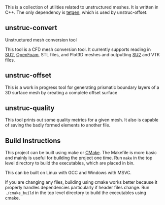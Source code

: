 This is a collection of utilities related to unstructured meshes. It is written in C++. The only dependency is [tetgen](http://wias-berlin.de/software/tetgen/), which is used by unstruc-offset.

## unstruc-convert

Unstructured mesh conversion tool

This tool is a CFD mesh conversion tool. It currently supports reading in [SU2](https://github.com/su2code/SU2), [OpenFoam](http://www.openfoam.com), STL files, and Plot3D meshes and outputting [SU2](https://github.com/su2code/SU2) and VTK files.

## unstruc-offset

This is a work in progress tool for generating prismatic boundary layers of a 3D surface mesh by creating a complete offset surface 

## unstruc-quality

This tool prints out some quality metrics for a given mesh. It also is capable of saving the badly formed elements to another file.

## Build Instructions
This project can be built using make or [CMake](http://www.cmake.org). The Makefile is more basic and mainly is useful for building the project one time. Run `make` in the top level directory to build the executables, which are placed in bin.

This can be built on Linux with GCC and Windows with MSVC.

If you are changing any files, building using cmake works better because it properly handles dependencies particularly if header files change. Run `./cmake_build` in the top level directory to build the executables using cmake.
